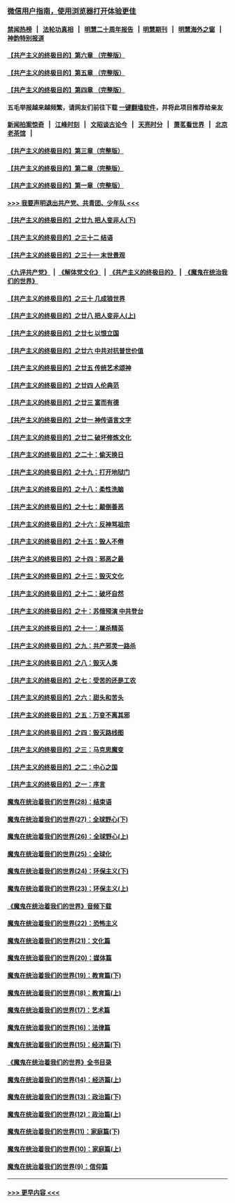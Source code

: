 ### [微信用户指南，使用浏览器打开体验更佳](https://github.com/gfw-breaker/banned-news1/blob/master/indexes/wechat-guide.md?t=0)
#### [禁闻热榜](热点新闻.md?t=0)  &nbsp;&nbsp;|&nbsp;&nbsp; [法轮功真相](https://github.com/gfw-breaker/truth/blob/master/README.md?t=0) &nbsp;&nbsp;|&nbsp;&nbsp; [明慧二十周年报告](https://github.com/gfw-breaker/mh-reports/blob/master/README.md?t=0) &nbsp;&nbsp;|&nbsp;&nbsp;[明慧期刊](https://github.com/gfw-breaker/mh-qikan) &nbsp;&nbsp;|&nbsp;&nbsp; [明慧海外之窗](https://github.com/gfw-breaker/mh-news/blob/master/README.md?t=0) &nbsp;&nbsp;|&nbsp;&nbsp; [神韵特别报道](https://github.com/gfw-breaker/mh-news/blob/master/shenyun.md?t=0)
#### [【共产主义的终极目的】第六章 （完整版）](../pages/nsc422/n11428913.md?t=02040055) 
#### [【共产主义的终极目的】第五章 （完整版）](../pages/nsc422/n11428912.md?t=02040055) 
#### [【共产主义的终极目的】第四章 （完整版）](../pages/nsc422/n11428907.md?t=02040055) 
#### 五毛举报越来越频繁，请网友们前往下载 [一键翻墙软件](https://github.com/gfw-breaker/ssr-accounts)，并将此项目推荐给亲友
#### [新闻拍案惊奇](https://github.com/gfw-breaker/banned-news1/blob/master/pages/link4.md) &nbsp;&nbsp;|&nbsp;&nbsp; [江峰时刻](https://github.com/gfw-breaker/banned-news1/blob/master/pages/link4.md) &nbsp;&nbsp;|&nbsp;&nbsp; [文昭谈古论今](https://github.com/gfw-breaker/banned-news1/blob/master/pages/link4.md) &nbsp;&nbsp;|&nbsp;&nbsp; [天亮时分](https://github.com/gfw-breaker/banned-news1/blob/master/pages/link4.md) &nbsp;&nbsp;|&nbsp;&nbsp; [萧茗看世界](https://github.com/gfw-breaker/banned-news1/blob/master/pages/link4.md) &nbsp;&nbsp;|&nbsp;&nbsp; [北京老茶馆](https://github.com/gfw-breaker/banned-news1/blob/master/pages/link4.md) &nbsp;&nbsp;|&nbsp;&nbsp; 
#### [【共产主义的终极目的】第三章（完整版）](../pages/nsc422/n11428848.md?t=02040055) 
#### [【共产主义的终极目的】第二章（完整版）](../pages/nsc422/n11428831.md?t=02040055) 
#### [【共产主义的终极目的】第一章（完整版）](../pages/nsc422/n11417651.md?t=02040055) 
#### [>>> 我要声明退出共产党、共青团、少年队 <<<](https://github.com/begood0513/goodnews/blob/master/quit/letter.md) 
#### [【共产主义的终极目的】之廿九 把人变非人(下)](../pages/nsc422/n11344140.md?t=02040055) 
#### [【共产主义的终极目的】之三十二 结语](../pages/nsc422/n11360535.md?t=02040055) 
#### [【共产主义的终极目的】之三十一 末世景观](../pages/nsc422/n11351129.md?t=02040055) 
#### [《九评共产党》](https://github.com/begood0513/9ping.md/blob/master/README.md) &nbsp;|&nbsp; [《解体党文化》](../../../../jtdwh.md/blob/master/README.md)  &nbsp;|&nbsp; [《共产主义的终极目的》](../../../../gczydzjmd.md/blob/master/README.md) &nbsp;|&nbsp; [《魔鬼在统治我们的世界》](../../../../mgztzwmdsj.md/blob/master/README.md) 
#### [【共产主义的终极目的】之三十 几成狼世界](../pages/nsc422/n11348280.md?t=02040055) 
#### [【共产主义的终极目的】之廿八 把人变非人(上)](../pages/nsc422/n11340492.md?t=02040055) 
#### [【共产主义的终极目的】之廿七 以恨立国](../pages/nsc422/n11336944.md?t=02040055) 
#### [【共产主义的终极目的】之廿六 中共对抗普世价值](../pages/nsc422/n11324785.md?t=02040055) 
#### [【共产主义的终极目的】之廿五 传统艺术颂神](../pages/nsc422/n11296396.md?t=02040055) 
#### [【共产主义的终极目的】之廿四 人伦典范](../pages/nsc422/n11296397.md?t=02040055) 
#### [【共产主义的终极目的】之廿三 富而有德](../pages/nsc422/n11283598.md?t=02040055) 
#### [【共产主义的终极目的】之廿一 神传语言文字](../pages/nsc422/n11263265.md?t=02040055) 
#### [【共产主义的终极目的】之廿二 破坏修炼文化](../pages/nsc422/n11245728.md?t=02040055) 
#### [【共产主义的终极目的】之二十：偷天换日](../pages/nsc422/n11238846.md?t=02040055) 
#### [【共产主义的终极目的】之十九：打开地狱门](../pages/nsc422/n11206376.md?t=02040055) 
#### [【共产主义的终极目的】之十八：柔性洗脑](../pages/nsc422/n11199994.md?t=02040055) 
#### [【共产主义的终极目的】之十七：颠倒善恶](../pages/nsc422/n11179782.md?t=02040055) 
#### [【共产主义的终极目的】之十六：反神骂祖宗](../pages/nsc422/n11166798.md?t=02040055) 
#### [【共产主义的终极目的】之十五：毁人不倦](../pages/nsc422/n11166792.md?t=02040055) 
#### [【共产主义的终极目的】之十四：邪恶之最](../pages/nsc422/n11150249.md?t=02040055) 
#### [【共产主义的终极目的】之十三：毁灭文化](../pages/nsc422/n11135227.md?t=02040055) 
#### [【共产主义的终极目的】之十二：破坏自然](../pages/nsc422/n11135214.md?t=02040055) 
#### [【共产主义的终极目的】之十：苏俄预演 中共登台](../pages/nsc422/n11118424.md?t=02040055) 
#### [【共产主义的终极目的】之十一：屠杀精英](../pages/nsc422/n11118442.md?t=02040055) 
#### [【共产主义的终极目的】之九：共产邪灵一路杀](../pages/nsc422/n11114139.md?t=02040055) 
#### [【共产主义的终极目的】之八：毁灭人类](../pages/nsc422/n11108503.md?t=02040055) 
#### [【共产主义的终极目的】之七：受苦的还是工农](../pages/nsc422/n11101809.md?t=02040055) 
#### [【共产主义的终极目的】之六：甜头和苦头](../pages/nsc422/n11096971.md?t=02040055) 
#### [【共产主义的终极目的】之五：万变不离其邪](../pages/nsc422/n11091285.md?t=02040055) 
#### [【共产主义的终极目的】之四：毁灭路线图](../pages/nsc422/n11086284.md?t=02040055) 
#### [【共产主义的终极目的】之三：马克思魔变](../pages/nsc422/n11061941.md?t=02040055) 
#### [【共产主义的终极目的】之二：中心之国](../pages/nsc422/n11047728.md?t=02040055) 
#### [【共产主义的终极目的】之一：序言](../pages/nsc422/n11086077.md?t=02040055) 
#### [魔鬼在统治着我们的世界(28)：结束语](../pages/nsc422/n10936246.md?t=02040055) 
#### [魔鬼在统治着我们的世界(27)：全球野心(下)](../pages/nsc422/n10928319.md?t=02040055) 
#### [魔鬼在统治着我们的世界(26)：全球野心(上)](../pages/nsc422/n10900318.md?t=02040055) 
#### [魔鬼在统治着我们的世界(25)：全球化](../pages/nsc422/n10788205.md?t=02040055) 
#### [魔鬼在统治着我们的世界(24)：环保主义(下)](../pages/nsc422/n10695307.md?t=02040055) 
#### [魔鬼在统治着我们的世界(23)：环保主义(上)](../pages/nsc422/n10688613.md?t=02040055) 
#### [《魔鬼在统治着我们的世界》音频下载](../pages/nsc422/n10635553.md?t=02040055) 
#### [魔鬼在统治着我们的世界(22)：恐怖主义](../pages/nsc422/n10614727.md?t=02040055) 
#### [魔鬼在统治着我们的世界(21)：文化篇](../pages/nsc422/n10597706.md?t=02040055) 
#### [魔鬼在统治着我们的世界(20)：媒体篇](../pages/nsc422/n10586579.md?t=02040055) 
#### [魔鬼在统治着我们的世界(19)：教育篇(下)](../pages/nsc422/n10564808.md?t=02040055) 
#### [魔鬼在统治着我们的世界(18)：教育篇(上)](../pages/nsc422/n10526970.md?t=02040055) 
#### [魔鬼在统治着我们的世界(17)：艺术篇](../pages/nsc422/n10499093.md?t=02040055) 
#### [魔鬼在统治着我们的世界(16)：法律篇](../pages/nsc422/n10485969.md?t=02040055) 
#### [魔鬼在统治着我们的世界(15)：经济篇(下)](../pages/nsc422/n10469975.md?t=02040055) 
#### [《魔鬼在统治着我们的世界》全书目录](../pages/nsc422/n10464261.md?t=02040055) 
#### [魔鬼在统治着我们的世界(14)：经济篇(上)](../pages/nsc422/n10457370.md?t=02040055) 
#### [魔鬼在统治着我们的世界(13)：政治篇(下)](../pages/nsc422/n10448270.md?t=02040055) 
#### [魔鬼在统治着我们的世界(12)：政治篇(上)](../pages/nsc422/n10444576.md?t=02040055) 
#### [魔鬼在统治着我们的世界(11)：家庭篇(下)](../pages/nsc422/n10440961.md?t=02040055) 
#### [魔鬼在统治着我们的世界(10)：家庭篇(上)](../pages/nsc422/n10435448.md?t=02040055) 
#### [魔鬼在统治着我们的世界(9)：信仰篇](../pages/nsc422/n10432159.md?t=02040055) 

----
#### [ >>> 更早内容 <<< ](../indexes/nsc422-earlier.md)
